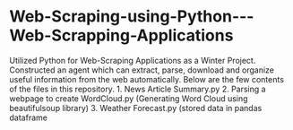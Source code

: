 # Web-Scraping-using-Python---Web-Scrapping-Applications
Utilized Python for Web-Scraping Applications as a Winter Project. Constructed an agent which can extract, parse, download and organize useful information from the web automatically. Below are the few contents of the files in this repository. 1. News Article Summary.py  2. Parsing a webpage to create WordCloud.py (Generating Word Cloud using beautifulsoup library)  3. Weather Forecast.py (stored data in pandas dataframe
